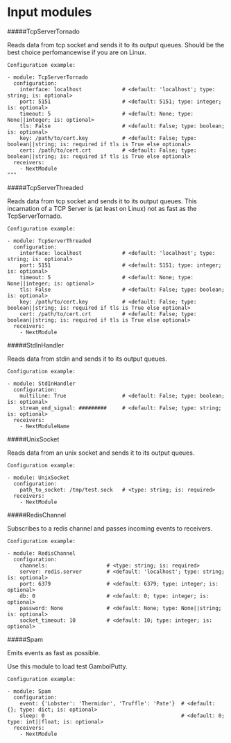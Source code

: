 Input modules
==========
#####TcpServerTornado

Reads data from tcp socket and sends it to its output queues.
Should be the best choice perfomancewise if you are on Linux.

    Configuration example:

    - module: TcpServerTornado
      configuration:
        interface: localhost             # <default: 'localhost'; type: string; is: optional>
        port: 5151                       # <default: 5151; type: integer; is: optional>
        timeout: 5                       # <default: None; type: None||integer; is: optional>
        tls: False                       # <default: False; type: boolean; is: optional>
        key: /path/to/cert.key           # <default: False; type: boolean||string; is: required if tls is True else optional>
        cert: /path/to/cert.crt          # <default: False; type: boolean||string; is: required if tls is True else optional>
      receivers:
        - NextModule
    """


#####TcpServerThreaded

Reads data from tcp socket and sends it to its output queues.
This incarnation of a TCP Server is (at least on Linux) not as fast as the TcpServerTornado.

    Configuration example:

    - module: TcpServerThreaded
      configuration:
        interface: localhost             # <default: 'localhost'; type: string; is: optional>
        port: 5151                       # <default: 5151; type: integer; is: optional>
        timeout: 5                       # <default: None; type: None||integer; is: optional>
        tls: False                       # <default: False; type: boolean; is: optional>
        key: /path/to/cert.key           # <default: False; type: boolean||string; is: required if tls is True else optional>
        cert: /path/to/cert.crt          # <default: False; type: boolean||string; is: required if tls is True else optional>
      receivers:
        - NextModule

#####StdInHandler

Reads data from stdin and sends it to its output queues.

    Configuration example:

    - module: StdInHandler
      configuration:
        multiline: True                  # <default: False; type: boolean; is: optional>
        stream_end_signal: #########     # <default: False; type: string; is: optional>
      receivers:
        - NextModuleName

#####UnixSocket

Reads data from an unix socket and sends it to its output queues.

    Configuration example:

    - module: UnixSocket
      configuration:
        path_to_socket: /tmp/test.sock   # <type: string; is: required>
      receivers:
        - NextModule

#####RedisChannel

Subscribes to a redis channel and passes incoming events to receivers.

    Configuration example:

    - module: RedisChannel
      configuration:
        channels:                   # <type: string; is: required>
        server: redis.server        # <default: 'localhost'; type: string; is: optional>
        port: 6379                  # <default: 6379; type: integer; is: optional>
        db: 0                       # <default: 0; type: integer; is: optional>
        password: None              # <default: None; type: None||string; is: optional>
        socket_timeout: 10          # <default: 10; type: integer; is: optional>

#####Spam

Emits events as fast as possible.

Use this module to load test GambolPutty.

    Configuration example:

    - module: Spam
      configuration:
        event: {'Lobster': 'Thermidor', 'Truffle': 'Pate'}  # <default: {}; type: dict; is: optional>
        sleep: 0                                            # <default: 0; type: int||float; is: optional>
      receivers:
        - NextModule